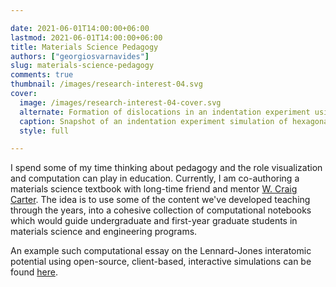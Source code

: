 ```yaml
---

date: 2021-06-01T14:00:00+06:00
lastmod: 2021-06-01T14:00:00+06:00
title: Materials Science Pedagogy
authors: ["georgiosvarnavides"]
slug: materials-science-pedagogy
comments: true
thumbnail: /images/research-interest-04.svg
cover:
  image: /images/research-interest-04-cover.svg
  alternate: Formation of dislocations in an indentation experiment using Lennard-Jones molecular dynamics
  caption: Snapshot of an indentation experiment simulation of hexagonally-packed particles interacting via the Lennard-Jones interatomic potential. Lines of higher energy concentration signal the onset of dislocations forming
  style: full

---
```


I spend some of my time thinking about pedagogy and the role visualization and computation can play in education.
Currently, I am co-authoring a materials science textbook with long-time friend and mentor [W. Craig Carter](https://dmse.mit.edu/people/w-craig-carter).
The idea is to use some of the content we've developed teaching through the years, into a cohesive collection of computational notebooks which would guide undergraduate and first-year graduate students in materials science and engineering programs.

An example such computational essay on the Lennard-Jones interatomic potential using open-source, client-based, interactive simulations can be found [here](https://observablehq.com/@gvarnavi/teaching-materials-science-concepts-using-the-d3-force).
